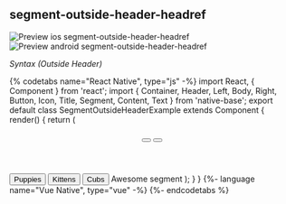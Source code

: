 ## segment-outside-header-headref

![Preview ios segment-outside-header-headref](https://github.com/GeekyAnts/NativeBase-KitchenSink/raw/v2.6.1/screenshots/ios/segment-outside-header.gif)
![Preview android segment-outside-header-headref](https://github.com/GeekyAnts/NativeBase-KitchenSink/raw/v2.6.1/screenshots/android/segment-outside-header.gif)

*Syntax (Outside Header)*

{% codetabs name="React Native", type="js" -%}
import React, { Component } from 'react';
import { Container, Header, Left, Body, Right, Button, Icon, Title, Segment, Content, Text } from 'native-base';
​export default class SegmentOutsideHeaderExample extends Component {
  render() {
    return (
      <Container>
        <Header hasSegment>
          <Left>
            <Button transparent>
              <Icon name="arrow-back" />
            </Button>
          </Left>
          <Body>
            <Title>Segments</Title>
          </Body>
          <Right>
            <Button transparent>
              <Icon name="search" />
            </Button>
          </Right>
        </Header>
        <Segment>
          <Button first>
            <Text>Puppies</Text>
          </Button>
          <Button>
            <Text>Kittens</Text>
          </Button>
          <Button last active>
            <Text>Cubs</Text>
          </Button>
        </Segment>
        <Content padder>
          <Text>Awesome segment</Text>
        </Content>
      </Container>
    );
  }
}
{%- language name="Vue Native", type="vue" -%}
<template>
  <nb-container>
    <nb-header hasSegment>
      <nb-left>
        <nb-button transparent>
          <nb-icon name="arrow-back" />
        </nb-button>
      </nb-left>
      <nb-body>
        <nb-title>Segments</nb-title>
      </nb-body>
      <nb-right>
        <nb-button transparent>
          <nb-icon name="search" />
        </nb-button>
      </nb-right>
    </nb-header>
    <nb-segment>
      <nb-button first>
        <nb-text>Puppies</nb-text>
      </nb-button>
      <nb-button>
        <nb-text>Kittens</nb-text>
      </nb-button>
      <nb-button last :active="true">
        <nb-text>Cubs</nb-text>
      </nb-button>
    </nb-segment>
    <nb-content padder>
      <nb-text>Awesome segment</nb-text>
    </nb-content>
  </nb-container>
</template>
{%- endcodetabs %}
<br />
